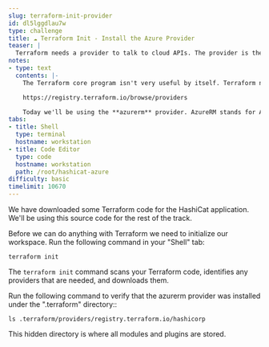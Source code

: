 ```yaml
---
slug: terraform-init-provider
id: dl5lggdlau7w
type: challenge
title: ☁️ Terraform Init - Install the Azure Provider
teaser: |
  Terraform needs a provider to talk to cloud APIs. The provider is the bridge that connects Terraform core to your infrastructure providers.
notes:
- type: text
  contents: |-
    The Terraform core program isn't very useful by itself. Terraform needs the help of a **provider** to be able to talk to cloud APIs. Terraform has hundreds of different providers. You can browse the provider list here:

    https://registry.terraform.io/browse/providers

    Today we'll be using the **azurerm** provider. AzureRM stands for Azure Resource Manager.
tabs:
- title: Shell
  type: terminal
  hostname: workstation
- title: Code Editor
  type: code
  hostname: workstation
  path: /root/hashicat-azure
difficulty: basic
timelimit: 10670
---
```

We have downloaded some Terraform code for the HashiCat application. We'll be using this source code for the rest of the track.

Before we can do anything with Terraform we need to initialize our workspace. Run the following command in your "Shell" tab:
```
terraform init
```
The `terraform init` command scans your Terraform code, identifies any providers that are needed, and downloads them.

Run the following command to verify that the azurerm provider was installed under the ".terraform" directory::
```
ls .terraform/providers/registry.terraform.io/hashicorp
```
This hidden directory is where all modules and plugins are stored.